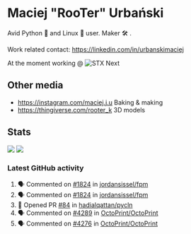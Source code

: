 # Maciej "RooTer" Urbański

Avid Python 🐍 and Linux 🐧 user.
Maker 🛠 .

Work related contact: https://linkedin.com/in/urbanskimaciej

At the moment working @ ![STX Next](https://www.stxnext.com/hubfs/stxnext_web_claim_gradient-1.svg)

## Other media

* https://instagram.com/maciej.j.u Baking & making
* https://thingiverse.com/rooter_k 3D models

## Stats

![](https://github-readme-stats.vercel.app/api?username=rooterkyberian&hide_title=true&show_icons=true&count_private=true&theme=graywhite)
![](https://komarev.com/ghpvc/?username=rooterkyberian&color=lightgray&style=flat-square)

### Latest GitHub activity
<!--START_SECTION:activity-->
1. 🗣 Commented on [#1824](https://github.com/jordansissel/fpm/issues/1824) in [jordansissel/fpm](https://github.com/jordansissel/fpm)
2. 🗣 Commented on [#1824](https://github.com/jordansissel/fpm/issues/1824) in [jordansissel/fpm](https://github.com/jordansissel/fpm)
3. 💪 Opened PR [#84](https://github.com/hadialqattan/pycln/pull/84) in [hadialqattan/pycln](https://github.com/hadialqattan/pycln)
4. 🗣 Commented on [#4289](https://github.com/OctoPrint/OctoPrint/issues/4289) in [OctoPrint/OctoPrint](https://github.com/OctoPrint/OctoPrint)
5. 🗣 Commented on [#4276](https://github.com/OctoPrint/OctoPrint/issues/4276) in [OctoPrint/OctoPrint](https://github.com/OctoPrint/OctoPrint)
<!--END_SECTION:activity-->
